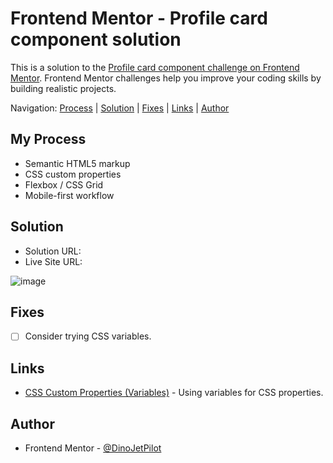 # Frontend Mentor - Profile card component solution

This is a solution to the [Profile card component challenge on Frontend Mentor](https://www.frontendmentor.io/challenges/profile-card-component-cfArpWshJ). Frontend Mentor challenges help you improve your coding skills by building realistic projects. 

Navigation: [Process](#process)  |  [Solution](#solution)  |  [Fixes](#fixes)  |  [Links](#links)  |  [Author](#author)
##

## My Process

- Semantic HTML5 markup
- CSS custom properties
- Flexbox / CSS Grid
- Mobile-first workflow

## Solution

- Solution URL: []()
- Live Site URL: []()

![image]()

## Fixes

- [ ] Consider trying CSS variables.


## Links

- [CSS Custom Properties (Variables)](https://developer.mozilla.org/en-US/docs/Web/CSS/Using_CSS_custom_properties) - Using variables for CSS properties.


## Author

- Frontend Mentor - [@DinoJetPilot](https://www.frontendmentor.io/profile/DinoJetPilot)
